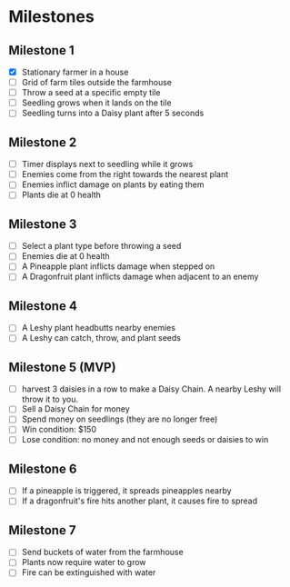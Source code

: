 # Milestones

## Milestone 1

- [x] Stationary farmer in a house
- [ ] Grid of farm tiles outside the farmhouse
- [ ] Throw a seed at a specific empty tile
- [ ] Seedling grows when it lands on the tile
- [ ] Seedling turns into a Daisy plant after 5 seconds

## Milestone 2

- [ ] Timer displays next to seedling while it grows
- [ ] Enemies come from the right towards the nearest plant
- [ ] Enemies inflict damage on plants by eating them
- [ ] Plants die at 0 health

## Milestone 3

- [ ] Select a plant type before throwing a seed
- [ ] Enemies die at 0 health
- [ ] A Pineapple plant inflicts damage when stepped on
- [ ] A Dragonfruit plant inflicts damage when adjacent to an enemy

## Milestone 4

- [ ] A Leshy plant headbutts nearby enemies
- [ ] A Leshy can catch, throw, and plant seeds

## Milestone 5 (MVP)

- [ ] harvest 3 daisies in a row to make a Daisy Chain. A nearby Leshy will throw it to you.
- [ ] Sell a Daisy Chain for money
- [ ] Spend money on seedlings (they are no longer free)
- [ ] Win condition: $150
- [ ] Lose condition: no money and not enough seeds or daisies to win

## Milestone 6

- [ ] If a pineapple is triggered, it spreads pineapples nearby
- [ ] If a dragonfruit's fire hits another plant, it causes fire to spread

## Milestone 7

- [ ] Send buckets of water from the farmhouse
- [ ] Plants now require water to grow
- [ ] Fire can be extinguished with water